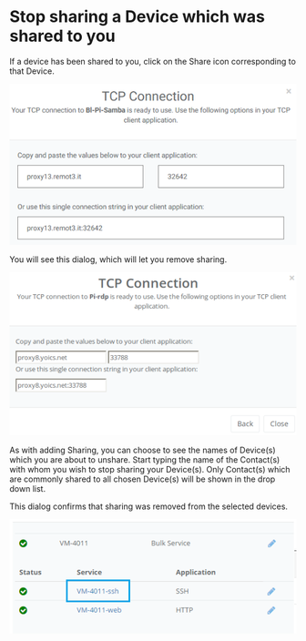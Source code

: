 # Stop sharing a Device which was shared to you

If a device has been shared to you, click on the Share icon corresponding to that Device.  

![](../../.gitbook/assets/image%20%2894%29.png)

You will see this dialog, which will let you remove sharing.

![](../../.gitbook/assets/image%20%28307%29.png)

As with adding Sharing, you can choose to see the names of Device\(s\) which you are about to unshare.  Start typing the name of the Contact\(s\) with whom you wish to stop sharing your Device\(s\).  Only Contact\(s\) which are commonly shared to all chosen Device\(s\) will be shown in the drop down list.

This dialog confirms that sharing was removed from the selected devices.

![](../../.gitbook/assets/image%20%28429%29.png)

